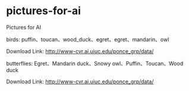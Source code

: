 # pictures-for-ai
Pictures for AI

birds:
puffin、toucan、wood_duck、egret、egret、mandarin、owl

Download Link:
http://www-cvr.ai.uiuc.edu/ponce_grp/data/

butterflies:
Egret、Mandarin duck、Snowy owl、Puffin、Toucan、Wood duck 

Download Link:
http://www-cvr.ai.uiuc.edu/ponce_grp/data/



